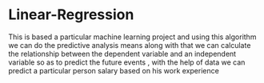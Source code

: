 # Linear-Regression
This is based a particular machine learning project and using this algorithm we can do the predictive analysis means along with that we can calculate the relationship between the dependent variable and an independent variable so as to predict the future events , with the help of data we can predict a particular person salary based on his work experience 
